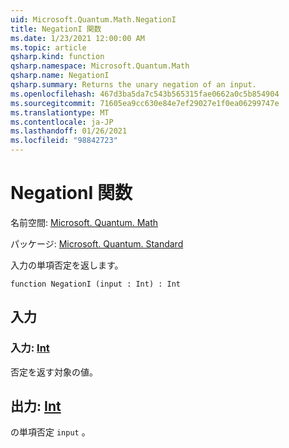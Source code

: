 ```yaml
---
uid: Microsoft.Quantum.Math.NegationI
title: NegationI 関数
ms.date: 1/23/2021 12:00:00 AM
ms.topic: article
qsharp.kind: function
qsharp.namespace: Microsoft.Quantum.Math
qsharp.name: NegationI
qsharp.summary: Returns the unary negation of an input.
ms.openlocfilehash: 467d3ba5da7c543b565315fae0662a0c5b854904
ms.sourcegitcommit: 71605ea9cc630e84e7ef29027e1f0ea06299747e
ms.translationtype: MT
ms.contentlocale: ja-JP
ms.lasthandoff: 01/26/2021
ms.locfileid: "98842723"
---
```

# <a name="negationi-function"></a>NegationI 関数

名前空間: [Microsoft. Quantum. Math](xref:Microsoft.Quantum.Math)

パッケージ: [Microsoft. Quantum. Standard](https://nuget.org/packages/Microsoft.Quantum.Standard)


入力の単項否定を返します。

```qsharp
function NegationI (input : Int) : Int
```


## <a name="input"></a>入力

### <a name="input--int"></a>入力: [Int](xref:microsoft.quantum.lang-ref.int)

否定を返す対象の値。



## <a name="output--int"></a>出力: [Int](xref:microsoft.quantum.lang-ref.int)

の単項否定 `input` 。